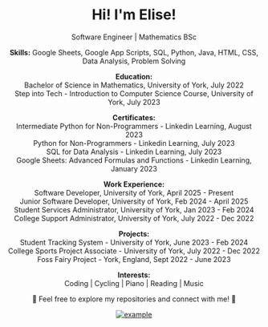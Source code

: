 
<!-- Header -->
<h1 align="center"> Hi! I'm Elise!</h1>
<p align="center">Software Engineer | Mathematics BSc</p>

<!-- Skills -->
<p align="center">
  <strong>Skills:</strong>
  Google Sheets, Google App Scripts, SQL, Python, Java, HTML, CSS, Data Analysis, Problem Solving
</p>

<!-- Education -->
<p align="center">
  <strong>Education:</strong><br>
  Bachelor of Science in Mathematics, University of York, July 2022<br>
  Step into Tech - Introduction to Computer Science Course, University of York, July 2023
</p>

<!-- Certificates -->
<p align="center">
  <strong>Certificates:</strong><br>
  Intermediate Python for Non-Programmers - Linkedin Learning, August 2023<br>
  Python for Non-Programmers - Linkedin Learning, July 2023<br>
  SQL for Data Analysis - Linkedin Learning, July 2023<br>
  Google Sheets: Advanced Formulas and Functions - Linkedin Learning, January 2023
</p>

<!-- Work Experience -->
<p align="center">
  <strong>Work Experience:</strong><br>
  Software Developer, University of York, April 2025 - Present<br>
  Junior Software Developer, University of York, Feb 2024 - April 2025<br>
  Student Services Administrator, University of York, Jan 2023 - Feb 2024<br>
  College Support Administrator, University of York, July 2022 - Dec 2022
</p>

<!-- Projects -->
<p align="center">
  <strong>Projects:</strong><br>
  Student Tracking System - University of York, June 2023 - Feb 2024<br>
  College Sports Project Associate - University of York, July 2022 - Dec 2022<br>
  Foss Fairy Project - York, England, Sept 2022 - June 2023
</p>

<!-- Interests -->
<p align="center">
  <strong>Interests:</strong><br>
  Coding | Cycling | Piano | Reading | Music
</p>

<!-- Footer -->
<p align="center">
  🌟 Feel free to explore my repositories and connect with me! 🌟
</p>

<!-- Contact -->
<p align="center">
  <a  href="https://linkedin.com/in/elise-brook-davis-hirst" target="_blank">
      <img src="https://img.shields.io/badge/Linked%20In-0A66C2.svg?style=for-the-badge&logo=linkedin&logoColor=white" alt="example"/>
    </a>
</p>
